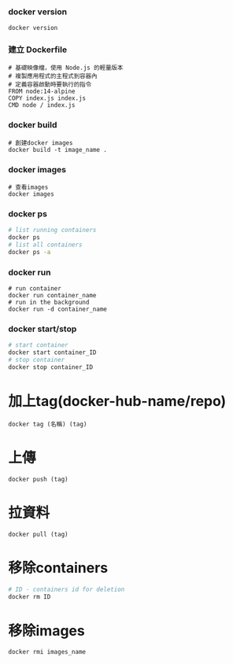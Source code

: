 ### docker version
```bash
docker version
```
### 建立 Dockerfile
```
# 基礎映像檔，使用 Node.js 的輕量版本
# 複製應用程式的主程式到容器內
# 定義容器啟動時要執行的指令
FROM node:14-alpine
COPY index.js index.js
CMD node / index.js
```
### docker build
```
# 創建docker images
docker build -t image_name .
```
### docker images
```
# 查看images
docker images
```
### docker ps
```bash
# list running containers
docker ps
# list all containers
docker ps -a
```
### docker run
```
# run container
docker run container_name
# run in the background
docker run -d container_name
```
### docker start/stop
```bash
# start container
docker start container_ID
# stop container
docker stop container_ID
```
# 加上tag(docker-hub-name/repo)
```
docker tag (名稱) (tag)
```
# 上傳
```
docker push (tag) 
```
# 拉資料
```
docker pull (tag)
```
# 移除containers
```bash
# ID - containers id for deletion
docker rm ID
```
# 移除images
```bash
docker rmi images_name
```







